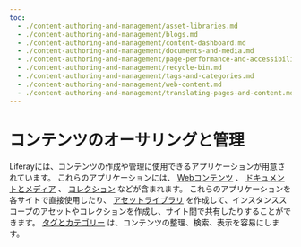 ```yaml
---
toc:
  - ./content-authoring-and-management/asset-libraries.md
  - ./content-authoring-and-management/blogs.md
  - ./content-authoring-and-management/content-dashboard.md
  - ./content-authoring-and-management/documents-and-media.md
  - ./content-authoring-and-management/page-performance-and-accessibility.md
  - ./content-authoring-and-management/recycle-bin.md
  - ./content-authoring-and-management/tags-and-categories.md
  - ./content-authoring-and-management/web-content.md
  - ./content-authoring-and-management/translating-pages-and-content.md
---
```

# コンテンツのオーサリングと管理

Liferayには、コンテンツの作成や管理に使用できるアプリケーションが用意されています。 これらのアプリケーションには、 [Webコンテンツ](./content-authoring-and-management/web-content/web-content-articles/adding-a-basic-web-content-article.md) 、 [ドキュメントとメディア](./content-authoring-and-management/documents-and-media.md) 、 [コレクション](site-building/displaying-content/collections-and-collection-pages/about-collections-and-collection-pages.md) などが含まれます。 これらのアプリケーションを各サイトで直接使用したり、 [アセットライブラリ](./content-authoring-and-management/asset-libraries/asset-libraries-overview.md) を作成して、インスタンススコープのアセットやコレクションを作成し、サイト間で共有したりすることができます。 [タグとカテゴリー](./content-authoring-and-management/tags-and-categories.md) は、コンテンツの整理、検索、表示を容易にします。
